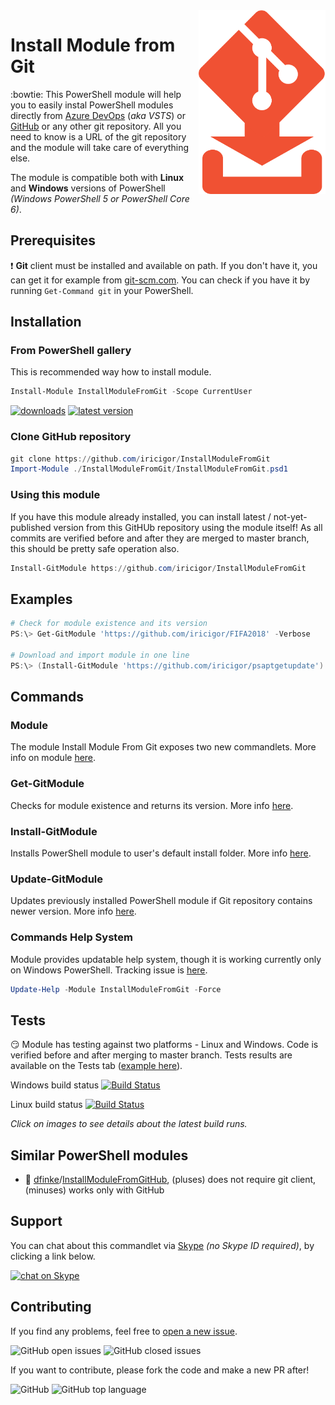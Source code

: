 <img align="right" width="203" height="294" src="img/InstallModuleFromGit.logo.png">

# Install Module from Git

:bowtie: This PowerShell module will help you to easily instal PowerShell modules directly from [Azure DevOps](https://azure.microsoft.com/en-us/services/devops/repos/) (_aka VSTS_) or [GitHub](https://github.com/) or any other git repository.
All you need to know is a URL of the git repository and the module will take care of everything else.

The module is compatible both with **Linux** and **Windows** versions of PowerShell _(Windows PowerShell 5 or PowerShell Core 6)_.

## Prerequisites

:exclamation: **Git** client must be installed and available on path.
If you don't have it, you can get it for example from [git-scm.com](https://git-scm.com/downloads).
You can check if you have it by running `Get-Command git` in your PowerShell.

## Installation

### From PowerShell gallery

This is recommended way how to install module.

```PowerShell
Install-Module InstallModuleFromGit -Scope CurrentUser
```
[![downloads](https://img.shields.io/powershellgallery/dt/InstallModuleFromGit.svg?label=downloads)](https://www.powershellgallery.com/packages/InstallModuleFromGit)
[![latest version](https://img.shields.io/powershellgallery/v/InstallModuleFromGit.svg?label=latest+version)](https://www.powershellgallery.com/packages/InstallModuleFromGit)

### Clone GitHub repository

```PowerShell
git clone https://github.com/iricigor/InstallModuleFromGit
Import-Module ./InstallModuleFromGit/InstallModuleFromGit.psd1
```

### Using this module

If you have this module already installed, you can install latest / not-yet-published version from this GitHUb repository using the module itself!
As all commits are verified before and after they are merged to master branch, this should be pretty safe operation also.

```PowerShell
Install-GitModule https://github.com/iricigor/InstallModuleFromGit
```

## Examples

```PowerShell
# Check for module existence and its version
PS:\> Get-GitModule 'https://github.com/iricigor/FIFA2018' -Verbose

# Download and import module in one line
PS:\> (Install-GitModule 'https://github.com/iricigor/psaptgetupdate').Name | Import-Module
```

## Commands

### Module

The module Install Module From Git exposes two new commandlets. More info on module [here](/Docs/InstallModuleFromGit.md).

### Get-GitModule

Checks for module existence and returns its version. More info [here](/Docs/Get-GitModule.md).

### Install-GitModule

Installs PowerShell module to user's default install folder. More info [here](/Docs/Install-GitModule.md).

### Update-GitModule

Updates previously installed PowerShell module if Git repository contains newer version. More info [here](/Docs/Update-GitModule.md).

### Commands Help System

Module provides updatable help system, though it is working currently only on Windows PowerShell. Tracking issue is [here](https://github.com/iricigor/InstallModuleFromGit/issues/3).

```PowerShell
Update-Help -Module InstallModuleFromGit -Force
```

## Tests

:smirk: Module has testing against two platforms - Linux and Windows. Code is verified before and after merging to master branch. Tests results are available on the Tests tab ([example here](/img/TestResults-AzureDevops.png)).

Windows build status [![Build Status](https://dev.azure.com/iiric/PS1/_apis/build/status/InstallModuleFromGit%20-%20Win%20CI?branchName=master)](https://dev.azure.com/iiric/PS1/_build/latest?definitionId=16&branchName=master)

Linux build status [![Build Status](https://dev.azure.com/iiric/PS1/_apis/build/status/InstallModuleFromGit%20-%20Linux%20CI?branchName=master)](https://dev.azure.com/iiric/PS1/_build/latest?definitionId=17&branchName=master)

_Click on images to see details about the latest build runs._

## Similar PowerShell modules

- :mega: [dfinke](https://github.com/dfinke)/[InstallModuleFromGitHub](https://github.com/dfinke/InstallModuleFromGitHub), (pluses) does not require git client, (minuses) works only with GitHub

## Support

You can chat about this commandlet via [Skype](https://www.skype.com) _(no Skype ID required)_, by clicking a link below.

[![chat on Skype](https://img.shields.io/badge/chat-on%20Skype-blue.svg?style=flat)](https://join.skype.com/hQMRyp7kwjd2)

## Contributing

If you find any problems, feel free to [open a new issue](https://github.com/iricigor/InstallModuleFromGit/issues/new).

![GitHub open issues](https://img.shields.io/github/issues/iricigor/InstallModuleFromGit.svg?style=flat)
![GitHub closed issues](https://img.shields.io/github/issues-closed/iricigor/InstallModuleFromGit.svg?style=flat)

If you want to contribute, please fork the code and make a new PR after!

![GitHub](https://img.shields.io/github/license/iricigor/InstallModuleFromGit.svg?style=flat)
![GitHub top language](https://img.shields.io/github/languages/top/iricigor/InstallModuleFromGit.svg?style=flat)